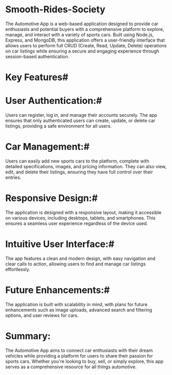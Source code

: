 # Smooth-Rides-Society
The Automotive App is a web-based application designed to provide car enthusiasts and potential buyers with a comprehensive platform to explore, manage, and interact with a variety of sports cars. Built using Node.js, Express, and MongoDB, this application offers a user-friendly interface that allows users to perform full CRUD (Create, Read, Update, Delete) operations on car listings while ensuring a secure and engaging experience through session-based authentication.

# Key Features#

# User Authentication:#
Users can register, log in, and manage their accounts securely. The app ensures that only authenticated users can create, update, or delete car listings, providing a safe environment for all users.

# Car Management:#
Users can easily add new sports cars to the platform, complete with detailed specifications, images, and pricing information. They can also view, edit, and delete their listings, ensuring they have full control over their entries.

# Responsive Design:#
The application is designed with a responsive layout, making it accessible on various devices, including desktops, tablets, and smartphones. This ensures a seamless user experience regardless of the device used.

# Intuitive User Interface:#
The app features a clean and modern design, with easy navigation and clear calls to action, allowing users to find and manage car listings effortlessly.

# Future Enhancements:# 
The application is built with scalability in mind, with plans for future enhancements such as image uploads, advanced search and filtering options, and user reviews for cars.

# Summary:
The Automotive App aims to connect car enthusiasts with their dream vehicles while providing a platform for users to share their passion for sports cars. Whether you're looking to buy, sell, or simply explore, this app serves as a comprehensive resource for all things automotive.
